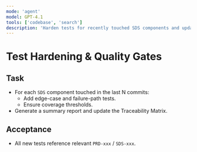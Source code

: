 ```yaml
---
mode: 'agent'
model: GPT-4.1
tools: ['codebase', 'search']
description: 'Harden tests for recently touched SDS components and update traceability.'
---
```


# Test Hardening & Quality Gates

## Task
- For each `SDS` component touched in the last N commits:
  - Add edge-case and failure-path tests.
  - Ensure coverage thresholds.
- Generate a summary report and update the Traceability Matrix.

## Acceptance
- All new tests reference relevant `PRD-xxx` / `SDS-xxx`.

